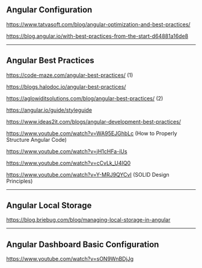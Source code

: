 Angular Configuration
---------------------------------------------------------
https://www.tatvasoft.com/blog/angular-optimization-and-best-practices/

https://blog.angular.io/with-best-practices-from-the-start-d64881a16de8


---------------------------------------------
Angular Best Practices
---------------------------------------------

https://code-maze.com/angular-best-practices/ (1)

https://blogs.halodoc.io/angular-best-practices/

https://aglowiditsolutions.com/blog/angular-best-practices/ (2)

https://angular.io/guide/styleguide

https://www.ideas2it.com/blogs/angular-development-best-practices/

https://www.youtube.com/watch?v=WA95EJGhbLc (How to Properly Structure Angular Code)

https://www.youtube.com/watch?v=jH1cHFa-iUs

https://www.youtube.com/watch?v=cCvLk_U4IQ0


https://www.youtube.com/watch?v=Y-MRJ9QYCvI (SOLID Design Principles)


-------------------------------------------------
Angular Local Storage
-------------------------------------------------
https://blog.briebug.com/blog/managing-local-storage-in-angular


------------------------------------------------------------------
Angular Dashboard Basic Configuration
--------------------------------------------------------------------

https://www.youtube.com/watch?v=sON9WnBDjJg
